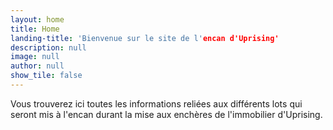 ```yaml
---
layout: home
title: Home
landing-title: 'Bienvenue sur le site de l'encan d'Uprising'
description: null
image: null
author: null
show_tile: false
---
```


Vous trouverez ici toutes les informations reliées aux différents lots qui seront mis à l'encan durant la mise aux enchères de l'immobilier d'Uprising.